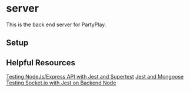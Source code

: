 # server

This is the back end server for PartyPlay.

## Setup

## Helpful Resources

[Testing NodeJs/Express API with Jest and Supertest](https://dev.to/nedsoft/testing-nodejs-express-api-with-jest-and-supertest-1km6)
[Jest and Mongoose](https://zellwk.com/blog/jest-and-mongoose/)
[Testing Socket.io with Jest on Backend Node](https://medium.com/@tozwierz/testing-socket-io-with-jest-on-backend-node-js-f71f7ec7010f)
